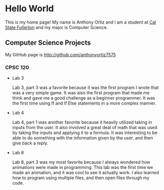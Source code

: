# Hello World

This is my home page! My name is Anthony Ortiz and I am a student at [Cal State Fullerton](http://www.fullerton.edu/) and my major is Computer Science.

## Computer Science Projects

My GitHub page is http://github.com/anthonyortiz7575

### CPSC 120

* Lab 3

    Lab 3, part 3 was a favorite because it was the first program I wrote that
    was a very simple game. It was also the first program that made me think
    and gave me a good challenge as a beginner programmer. It was the first time
    using If and If Else statements in a more complex manner.

* Lab 4

    Lab 4, part 1 was another favorite because it heavily utilized taking in inputs
    from the user. It also involved a great deal of math that was used by taking
    the inputs and applying it to a formula. It was interesting to be able to do
    something with the information given by the user, and then give back a reply.

* Lab 8

    Lab 8, part 3 was my most favorite because I always wondered how animations were
    made in programming. This lab was the first time we made an animation, and it was
    cool to see it actually work. I also learned how to program using multiple files,
    and then open files through my code.